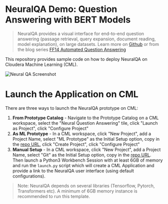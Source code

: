 # NeuralQA Demo: Question Answering with BERT Models

> NeuralQA provides a visual interface for end-to-end question answering (passage retrieval, query expansion, document reading, model explanation), on large datasets.
> Learn more on [Github](https://github.com/victordibia/neuralqa) or from the blog series [FF14 Automated Question Answering](https://qa.fastforwardlabs.com/)

This repository provides sample code on how to deploy NeuralQA on Cloudera Machine Learning (CML).

![Neural QA Screenshot](docs/images/manual.jpg)

# Launch the Application on CML

There are three ways to launch the NeuralQA prototype on CML:

1. **From Prototype Catalog** - Navigate to the Prototype Catalog on a CML workspace, select the "Neural Question Answering" tile, click "Launch as Project", click "Configure Project"
2. **As ML Prototype** - In a CML workspace, click "New Project", add a Project Name, select "ML Prototype" as the Initial Setup option, copy in the [repo URL](https://github.com/cloudera/CML_AMP_NeuralQA), click "Create Project", click "Configure Project"
3. **Manual Setup** - In a CML workspace, click "New Project", add a Project Name, select "Git" as the Initial Setup option, copy in the [repo URL](https://github.com/cloudera/CML_AMP_NeuralQA). Then launch a Python3 Workbench Session with at least 6GB of memory and run the `launch.py` script which will create a CML Application and provide a link to the NeuralQA user interface (using default configurations).

> Note: NeuralQA depends on several libraries (Tensorflow, Pytorch, Transformers etc). A minimum of 6GB memory instance is recommended to run this template.
